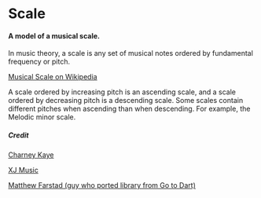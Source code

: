 # Scale

#### A model of a musical scale.

In music theory, a scale is any set of musical notes ordered by fundamental frequency or pitch.

[Musical Scale on Wikipedia](https://en.wikipedia.org/wiki/Scale_(music))

A scale ordered by increasing pitch is an ascending scale, and a scale ordered by decreasing pitch is a descending scale. Some scales contain different pitches when ascending than when descending. For example, the Melodic minor scale.

##### Credit

[Charney Kaye](https://charneykaye.com)

[XJ Music](https://xj.io)

[Matthew Farstad (guy who ported library from Go to Dart)](https://www.mfarstad.com)
